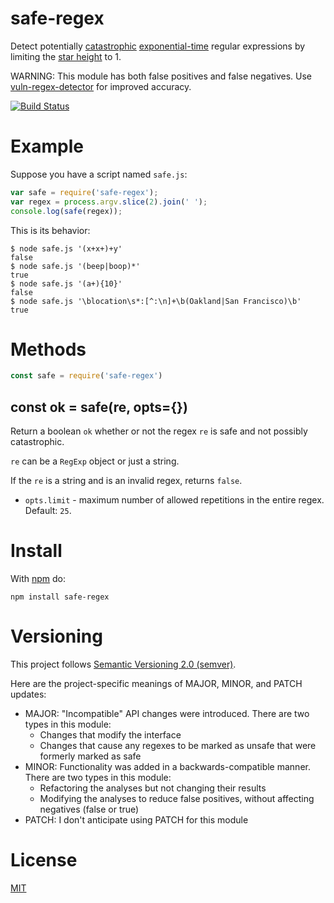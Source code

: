 # safe-regex

Detect potentially
[catastrophic](http://regular-expressions.mobi/catastrophic.html)
[exponential-time](http://perlgeek.de/blog-en/perl-tips/in-search-of-an-exponetial-regexp.html)
regular expressions by limiting the
[star height](https://en.wikipedia.org/wiki/Star_height) to 1.

WARNING: This module has both false positives and false negatives.
Use [vuln-regex-detector](https://github.com/davisjam/vuln-regex-detector) for improved accuracy.

[![Build Status](https://travis-ci.org/davisjam/safe-regex.svg?branch=master)](https://travis-ci.org/davisjam/safe-regex)

# Example

Suppose you have a script named `safe.js`:

``` js
var safe = require('safe-regex');
var regex = process.argv.slice(2).join(' ');
console.log(safe(regex));
```

This is its behavior:

```
$ node safe.js '(x+x+)+y'
false
$ node safe.js '(beep|boop)*'
true
$ node safe.js '(a+){10}'
false
$ node safe.js '\blocation\s*:[^:\n]+\b(Oakland|San Francisco)\b'
true
```

# Methods

``` js
const safe = require('safe-regex')
```

## const ok = safe(re, opts={})

Return a boolean `ok` whether or not the regex `re` is safe and not possibly
catastrophic.

`re` can be a `RegExp` object or just a string.

If the `re` is a string and is an invalid regex, returns `false`.

* `opts.limit` - maximum number of allowed repetitions in the entire regex.
Default: `25`.

# Install

With [npm](https://npmjs.org) do:

```
npm install safe-regex
```

# Versioning

This project follows [Semantic Versioning 2.0 (semver)](https://semver.org/).

Here are the project-specific meanings of MAJOR, MINOR, and PATCH updates:

- MAJOR: "Incompatible" API changes were introduced. There are two types in this module:
  - Changes that modify the interface
  - Changes that cause any regexes to be marked as unsafe that were formerly marked as safe
- MINOR: Functionality was added in a backwards-compatible manner. There are two types in this module:
  - Refactoring the analyses but not changing their results
  - Modifying the analyses to reduce false positives, without affecting negatives (false or true)
- PATCH: I don't anticipate using PATCH for this module

# License

[MIT](https://github.com/davisjam/safe-regex/blob/master/LICENSE)